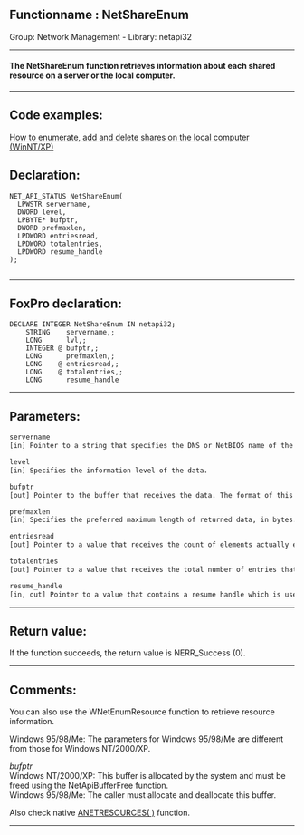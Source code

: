<link rel="stylesheet" type="text/css" href="../../css/win32api.css">  
<link rel="stylesheet" href="https://cdnjs.cloudflare.com/ajax/libs/font-awesome/4.7.0/css/font-awesome.min.css">

## Functionname : NetShareEnum
Group: Network Management - Library: netapi32    
***  


#### The NetShareEnum function retrieves information about each shared resource on a server or the local computer.
***  


## Code examples:
[How to enumerate, add and delete shares on the local computer (WinNT/XP)](../../samples/sample_351.md)  

## Declaration:
```foxpro  
NET_API_STATUS NetShareEnum(
  LPWSTR servername,
  DWORD level,
  LPBYTE* bufptr,
  DWORD prefmaxlen,
  LPDWORD entriesread,
  LPDWORD totalentries,
  LPDWORD resume_handle
);
  
```  
***  


## FoxPro declaration:
```foxpro  
DECLARE INTEGER NetShareEnum IN netapi32;
	STRING    servername,;
	LONG      lvl,;
	INTEGER @ bufptr,;
	LONG      prefmaxlen,;
	LONG    @ entriesread,;
	LONG    @ totalentries,;
	LONG      resume_handle  
```  
***  


## Parameters:
```txt  
servername
[in] Pointer to a string that specifies the DNS or NetBIOS name of the remote server on which the function is to execute. If this parameter is NULL, the local computer is used.

level
[in] Specifies the information level of the data.

bufptr
[out] Pointer to the buffer that receives the data. The format of this data depends on the value of the level parameter.

prefmaxlen
[in] Specifies the preferred maximum length of returned data, in bytes.

entriesread
[out] Pointer to a value that receives the count of elements actually enumerated.

totalentries
[out] Pointer to a value that receives the total number of entries that could have been enumerated.

resume_handle
[in, out] Pointer to a value that contains a resume handle which is used to continue an existing share search.  
```  
***  


## Return value:
If the function succeeds, the return value is NERR_Success (0).  
***  


## Comments:
You can also use the WNetEnumResource function to retrieve resource information.  
  
Windows 95/98/Me:  The parameters for Windows 95/98/Me are different from those for Windows NT/2000/XP.  
  
<Em>bufptr</Em>  
Windows NT/2000/XP:  This buffer is allocated by the system and must be freed using the NetApiBufferFree function.  
Windows 95/98/Me:  The caller must allocate and deallocate this buffer.  
  
Also check native <a href="http://msdn.microsoft.com/library/default.asp?url=/library/en-us/dv_foxhelp/html/lngANETRESOURCESLP_RP.asp">ANETRESOURCES( )</a> function.  
  
***  

